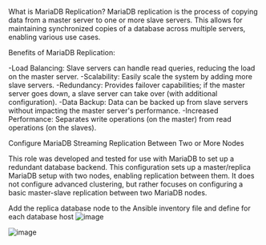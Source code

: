 What is MariaDB Replication?
MariaDB replication is the process of copying data from a master server to one or more slave servers. This allows for maintaining synchronized copies of a database across multiple servers, enabling various use cases.

Benefits of MariaDB Replication:

-Load Balancing: Slave servers can handle read queries, reducing the load on the master server.
-Scalability: Easily scale the system by adding more slave servers.
-Redundancy: Provides failover capabilities; if the master server goes down, a slave server can take over (with additional configuration).
-Data Backup: Data can be backed up from slave servers without impacting the master server's performance.
-Increased Performance: Separates write operations (on the master) from read operations (on the slaves).

Configure MariaDB Streaming Replication Between Two or More Nodes

This role was developed and tested for use with MariaDB to set up a redundant database backend. This configuration sets up a master/replica MariaDB setup with two nodes, enabling replication between them. It does not configure advanced clustering, but rather focuses on configuring a basic master-slave replication between two MariaDB nodes.

Add the replica database node to the Ansible inventory file and define for each database host
![image](https://github.com/user-attachments/assets/6cc004d5-86c2-4765-997d-a56aa1277d88)

![image](https://github.com/user-attachments/assets/8f7079a7-c7be-47cb-9245-c4fade7af45e)

